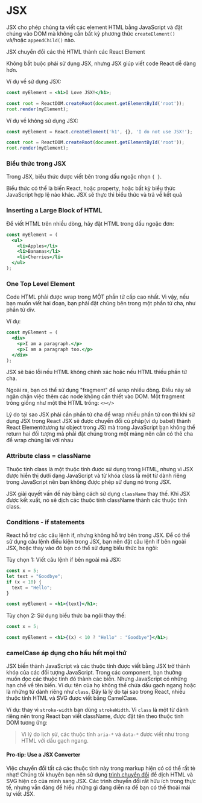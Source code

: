 # JSX

JSX cho phép chúng ta viết các element HTML bằng JavaScript và đặt chúng vào DOM mà không cần bất kỳ phương thức `createElement()` và/hoặc `appendChild()` nào.

JSX chuyển đổi các thẻ HTML thành các React Element

Không bắt buộc phải sử dụng JSX, nhưng JSX giúp viết code React dễ dàng hơn.

Ví dụ về sử dụng JSX:

```jsx
const myElement = <h1>I Love JSX!</h1>;

const root = ReactDOM.createRoot(document.getElementById('root'));
root.render(myElement);
```

Ví dụ về không sử dụng JSX:

```jsx
const myElement = React.createElement('h1', {}, 'I do not use JSX!');

const root = ReactDOM.createRoot(document.getElementById('root'));
root.render(myElement);
```

### Biểu thức trong JSX

Trong JSX, biểu thức được viết bên trong dấu ngoặc nhọn `{ }`.&#x20;

Biểu thức có thể là biến React, hoặc property, hoặc bất kỳ biểu thức JavaScript hợp lệ nào khác. JSX sẽ thực thi biểu thức và trả về kết quả

### Inserting a Large Block of HTML

Để viết HTML trên nhiều dòng, hãy đặt HTML trong dấu ngoặc đơn:

```jsx
const myElement = (
  <ul>
    <li>Apples</li>
    <li>Bananas</li>
    <li>Cherries</li>
  </ul>
);
```

### One Top Level Element&#x20;

Code HTML phải được wrap trong MỘT phần tử cấp cao nhất. Vì vậy, nếu bạn muốn viết hai đoạn, bạn phải đặt chúng bên trong một phần tử cha, như phần tử div.

Ví dụ:

```jsx
const myElement = (
  <div>
    <p>I am a paragraph.</p>
    <p>I am a paragraph too.</p>
  </div>
);
```

JSX sẽ báo lỗi nếu HTML không chính xác hoặc nếu HTML thiếu phần tử cha.

Ngoài ra, bạn có thể sử dụng "fragment" để wrap nhiều dòng. Điều này sẽ ngăn chặn việc thêm các node không cần thiết vào DOM. Một fragment trông giống như một thẻ HTML trống: `<></>`

Lý do tại sao JSX phải cần phần tử cha để wrap nhiều phần tử con thì khi sử dụng JSX trong React JSX sẽ được chuyển đổi cú pháp(ví dụ babel) thành React Element(tương tự object trong JS) mà trong JavaScript bạn không thể return hai đối tượng mà phải đặt chúng trong một mảng nên cần có thẻ cha để wrap chúng lai với nhau

### Attribute class = className

Thuộc tính class là một thuộc tính được sử dụng  trong HTML, nhưng vì JSX được hiển thị dưới dạng JavaScript và từ khóa class là một từ dành riêng trong JavaScript nên bạn không được phép sử dụng nó trong JSX.

JSX giải quyết vấn đề này bằng cách sử dụng `className` thay thế. Khi JSX được kết xuất, nó sẽ dịch các thuộc tính className thành các thuộc tính class.

### Conditions - if statements

React hỗ trợ các câu lệnh if, nhưng không hỗ trợ bên trong JSX. Để có thể sử dụng câu lệnh điều kiện trong JSX, bạn nên đặt câu lệnh if bên ngoài JSX, hoặc thay vào đó bạn có thể sử dụng biểu thức ba ngôi:&#x20;

Tùy chọn 1: Viết câu lệnh if bên ngoài mã JSX:

```jsx
const x = 5;
let text = "Goodbye";
if (x < 10) {
  text = "Hello";
}

const myElement = <h1>{text}</h1>;
```

Tùy chọn 2: Sử dụng biểu thức ba ngôi thay thế:

```jsx
const x = 5;

const myElement = <h1>{(x) < 10 ? "Hello" : "Goodbye"}</h1>;
```

### camelCase áp dụng cho hầu hết mọi thứ

JSX biến thành JavaScript và các thuộc tính được viết bằng JSX trở thành khóa của các đối tượng JavaScript. Trong các component, bạn thường muốn đọc các thuộc tính đó thành các biến. Nhưng JavaScript có những hạn chế về tên biến. Ví dụ: tên của họ không thể chứa dấu gạch ngang hoặc là những từ dành riêng như `class`. Đây là lý do tại sao trong React, nhiều thuộc tính HTML và SVG được viết bằng CamelCase.&#x20;

Ví dụ: thay vì `stroke-width` bạn dùng `strokeWidth`. Vì `class` là một từ dành riêng nên trong React bạn viết className, được đặt tên theo thuộc tính DOM tương ứng:

> Vì lý do lịch sử, các thuộc tính `aria-*` và `data-*` được viết như trong HTML với dấu gạch ngang.

#### Pro-tip: Use a JSX Converter  <a href="#pro-tip-use-a-jsx-converter" id="pro-tip-use-a-jsx-converter"></a>

Việc chuyển đổi tất cả các thuộc tính này trong markup hiện có có thể rất tẻ nhạt! Chúng tôi khuyên bạn nên sử dụng [trình chuyển đổi](https://transform.tools/html-to-jsx) để dịch HTML và SVG hiện có của mình sang JSX. Các trình chuyển đổi rất hữu ích trong thực tế, nhưng vẫn đáng để hiểu những gì đang diễn ra để bạn có thể thoải mái tự viết JSX.
